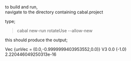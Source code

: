 to build and run,   
  navigate to the directory containing cabal.project

type;
> cabal new-run rotateUse --allow-new

this should produce the output;

Vec {unVec = (0.0,-0.9999999403953552,0.0)}
V3 0.0 (-1.0) 2.220446049250313e-16
